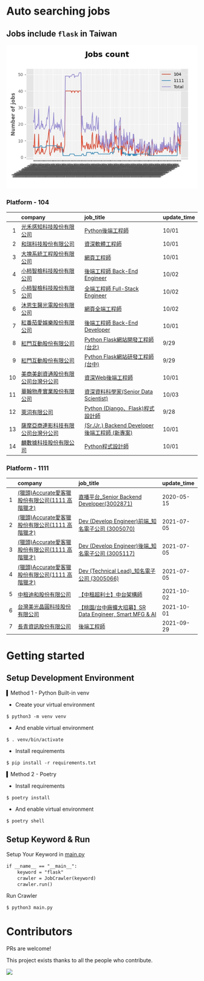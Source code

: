 # Auto searching jobs

## Jobs include `flask` in Taiwan 

 ![image](./doc/plot_img.jpg)


### Platform - 104


|    | company                                                                                | job_title                                                                                           | update_time   |
|---:|:---------------------------------------------------------------------------------------|:----------------------------------------------------------------------------------------------------|:--------------|
|  1 | [光禾感知科技股份有限公司](https://www.104.com.tw/company/1a2x6bks9s?jobsource=jolist_b_date)      | [Python後端工程師](https://www.104.com.tw/job/71j4l?jobsource=jolist_b_date)                             | 10/01         |
|  2 | [和瑞科技股份有限公司](https://www.104.com.tw/company/1a2x6biv1c?jobsource=jolist_b_date)        | [資深軟體工程師](https://www.104.com.tw/job/7c8o0?jobsource=jolist_b_date)                                 | 10/01         |
|  3 | [大塊系統工程股份有限公司](https://www.104.com.tw/company/1a2x6biw9p?jobsource=jolist_b_date)      | [網頁工程師](https://www.104.com.tw/job/6rjvj?jobsource=jolist_b_date)                                   | 10/01         |
|  4 | [小柿智檢科技股份有限公司](https://www.104.com.tw/company/1a2x6bl77l?jobsource=jolist_b_date)      | [後端工程師 Back-End Engineer](https://www.104.com.tw/job/71bmd?jobsource=jolist_b_date)                 | 10/02         |
|  5 | [小柿智檢科技股份有限公司](https://www.104.com.tw/company/1a2x6bl77l?jobsource=jolist_b_date)      | [全端工程師 Full-Stack Engineer](https://www.104.com.tw/job/71bmz?jobsource=jolist_b_date)               | 10/02         |
|  6 | [沐恩生醫光電股份有限公司](https://www.104.com.tw/company/1a2x6bkng5?jobsource=jolist_b_date)      | [網頁全端工程師](https://www.104.com.tw/job/7cdz9?jobsource=jolist_b_date)                                 | 10/02         |
|  7 | [紅番茄愛娛樂股份有限公司](https://www.104.com.tw/company/1a2x6bkx4r?jobsource=jolist_b_date)      | [後端工程師 Back-End Developer](https://www.104.com.tw/job/71ahq?jobsource=jolist_b_date)                | 10/01         |
|  8 | [紅門互動股份有限公司](https://www.104.com.tw/company/oh4m67k?jobsource=jolist_b_relevance)      | [Python Flask網站開發工程師(台北)](https://www.104.com.tw/job/6xtfl?jobsource=jolist_b_relevance)            | 9/29          |
|  9 | [紅門互動股份有限公司](https://www.104.com.tw/company/oh4m67k?jobsource=jolist_b_relevance)      | [Python Flask網站研發工程師(台中)](https://www.104.com.tw/job/6kf9h?jobsource=jolist_b_relevance)            | 9/29          |
| 10 | [美商美創資通股份有限公司台灣分公司](https://www.104.com.tw/company/1a2x6bjdsb?jobsource=jolist_b_date) | [資深Web後端工程師](https://www.104.com.tw/job/6y6f0?jobsource=jolist_b_date)                              | 10/01         |
| 11 | [華翰物產實業股份有限公司](https://www.104.com.tw/company/10xb8hsw?jobsource=jolist_b_date)        | [資深資料科學家(Senior Data Scientist)](https://www.104.com.tw/job/72vx2?jobsource=jolist_b_date)          | 10/03         |
| 12 | [萊泀有限公司](https://www.104.com.tw/company/1a2x6blg3t?jobsource=jolist_b_relevance)       | [Python (Django、Flask)程式設計師](https://www.104.com.tw/job/7cs5e?jobsource=jolist_b_relevance)         | 9/28          |
| 13 | [薩摩亞商連影科技有限公司台灣分公司](https://www.104.com.tw/company/1a2x6blcyw?jobsource=jolist_b_date) | [(Sr./Jr.) Backend Developer 後端工程師 (新專案)](https://www.104.com.tw/job/72kyd?jobsource=jolist_b_date) | 10/01         |
| 14 | [麟數據科技股份有限公司](https://www.104.com.tw/company/1a2x6bjpwh?jobsource=jolist_b_date)       | [Python程式設計師](https://www.104.com.tw/job/6uj6n?jobsource=jolist_b_date)                             | 10/01         |

### Platform - 1111


|    | company                                                                    | job_title                                                                             | update_time   |
|---:|:---------------------------------------------------------------------------|:--------------------------------------------------------------------------------------|:--------------|
|  1 | [(獵頭)Accurate愛客獵股份有限公司(1111 高階獵才)](https://www.1111.com.tw/corp/69647966/) | [直播平台_Senior Backend Developer(3002871)](https://www.1111.com.tw/job/85960420/)       | 2020-05-15    |
|  2 | [(獵頭)Accurate愛客獵股份有限公司(1111 高階獵才)](https://www.1111.com.tw/corp/69647966/) | [Dev (Develop Engineer)前端_知名電子公司 (3005070)](https://www.1111.com.tw/job/97460023/)    | 2021-07-05    |
|  3 | [(獵頭)Accurate愛客獵股份有限公司(1111 高階獵才)](https://www.1111.com.tw/corp/69647966/) | [Dev (Develop Engineer)後端_知名電子公司 (3005117)](https://www.1111.com.tw/job/97460074/)    | 2021-07-05    |
|  4 | [(獵頭)Accurate愛客獵股份有限公司(1111 高階獵才)](https://www.1111.com.tw/corp/69647966/) | [Dev (Technical Lead)_知名電子公司 (3005066)](https://www.1111.com.tw/job/97459998/)        | 2021-07-05    |
|  5 | [中租迪和股份有限公司](https://www.1111.com.tw/corp/2850037/)                        | [【中租超利士】中台架構師](https://www.1111.com.tw/job/97507405/)                                 | 2021-10-02    |
|  6 | [台灣美光晶圓科技股份有限公司](https://www.1111.com.tw/corp/9622349/)                    | [【桃園/台中廠擴大招募】SR Data Engineer, Smart MFG & AI](https://www.1111.com.tw/job/97430508/) | 2021-10-01    |
|  7 | [長青資訊股份有限公司](https://www.1111.com.tw/corp/71694811/)                       | [後端工程師](https://www.1111.com.tw/job/85012186/)                                        | 2021-09-29    |



# Getting started
## Setup Development Environment
▍Method 1 - Python Built-in venv

- Create your virtual environment
```
$ python3 -m venv venv
```
- And enable virtual environment
```
$ . venv/bin/activate
```
- Install requirements
```
$ pip install -r requirements.txt 
```

▍Method 2 - Poetry
- Install requirements
```
$ poetry install
```
- And enable virtual environment
```
$ poetry shell
```

## Setup Keyword & Run

Setup Your Keyword in [main.py](./main.py#L88)
```
if __name__ == "__main__":
    keyword = "flask"
    crawler = JobCrawler(keyword)
    crawler.run()
```

Run Crawler
```
$ python3 main.py
```

# Contributors
PRs are welcome!

This project exists thanks to all the people who contribute.

<a href="https://github.com/hsuanchi/auto-search-flask-job/graphs/contributors">
  <img src="https://contrib.rocks/image?repo=hsuanchi/auto-search-flask-job"/>
</a>
